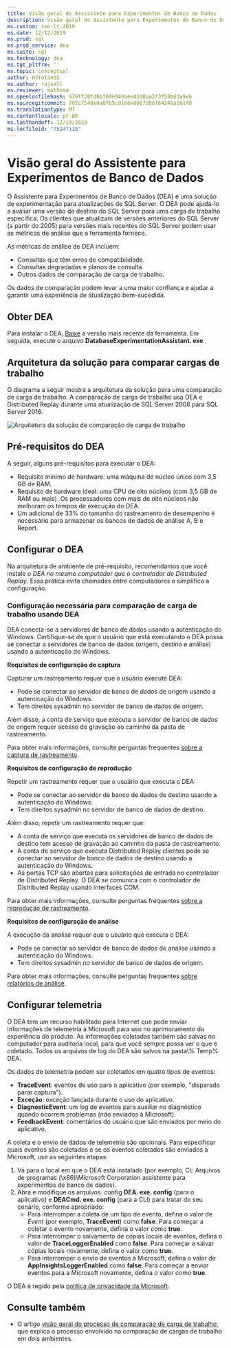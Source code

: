 ```yaml
---
title: Visão geral do Assistente para Experimentos de Banco de Dados
description: Visão geral do Assistente para Experimentos de Banco de Dados
ms.custom: seo-lt-2019
ms.date: 12/12/2019
ms.prod: sql
ms.prod_service: dea
ms.suite: sql
ms.technology: dea
ms.tgt_pltfrm: ''
ms.topic: conceptual
author: HJToland3
ms.author: rajsell
ms.reviewer: mathoma
ms.openlocfilehash: 939ff20fd0b708e949aee41d8aa2f3f59b63a9eb
ms.sourcegitcommit: 792c7548e9a07b5cd166e0007d06f64241a161f8
ms.translationtype: MT
ms.contentlocale: pt-BR
ms.lasthandoff: 12/19/2019
ms.locfileid: "75247118"
---
```

# <a name="overview-of-database-experimentation-assistant"></a>Visão geral do Assistente para Experimentos de Banco de Dados

O Assistente para Experimentos de Banco de Dados (DEA) é uma solução de experimentação para atualizações de SQL Server. O DEA pode ajudá-lo a avaliar uma versão de destino do SQL Server para uma carga de trabalho específica. Os clientes que atualizam de versões anteriores do SQL Server (a partir do 2005) para versões mais recentes do SQL Server podem usar as métricas de análise que a ferramenta fornece.

As métricas de análise de DEA incluem:

- Consultas que têm erros de compatibilidade.
- Consultas degradadas e planos de consulta.
- Outros dados de comparação de carga de trabalho.

Os dados de comparação podem levar a uma maior confiança e ajudar a garantir uma experiência de atualização bem-sucedida.

## <a name="get-dea"></a>Obter DEA

Para instalar o DEA, [Baixe](https://www.microsoft.com/download/details.aspx?id=54090) a versão mais recente da ferramenta. Em seguida, execute o arquivo **DatabaseExperimentationAssistant. exe** .

## <a name="solution-architecture-for-comparing-workloads"></a>Arquitetura da solução para comparar cargas de trabalho

O diagrama a seguir mostra a arquitetura da solução para uma comparação de carga de trabalho. A comparação de carga de trabalho usa DEA e Distributed Replay durante uma atualização de SQL Server 2008 para SQL Server 2016.

![Arquitetura da solução de comparação de carga de trabalho](./media/database-experimentation-assistant-overview/dea-overview-compare-solution-architecture.png)

## <a name="dea-prerequisites"></a>Pré-requisitos do DEA

A seguir, alguns pré-requisitos para executar o DEA:

- Requisito mínimo de hardware: uma máquina de núcleo único com 3,5 GB de RAM.
- Requisito de hardware ideal: uma CPU de oito núcleos (com 3,5 GB de RAM ou mais). Os processadores com mais de oito núcleos não melhoram os tempos de execução do DEA.
- Um adicional de 33% do tamanho do rastreamento de desempenho é necessário para armazenar os bancos de dados de análise A, B e Report.

## <a name="configure-dea"></a>Configurar o DEA

Na arquitetura de ambiente de pré-requisito, recomendamos que você instale *o DEA no mesmo computador que o controlador de Distributed Replay*. Essa prática evita chamadas entre computadores e simplifica a configuração.

### <a name="required-configuration-for-workload-comparison-using-dea"></a>Configuração necessária para comparação de carga de trabalho usando DEA

DEA conecta-se a servidores de banco de dados usando a autenticação do Windows. Certifique-se de que o usuário que está executando o DEA possa se conectar a servidores de banco de dados (origem, destino e análise) usando a autenticação do Windows.

**Requisitos de configuração de captura**

Capturar um rastreamento requer que o usuário execute DEA:

- Pode se conectar ao servidor de banco de dados de origem usando a autenticação do Windows.
- Tem direitos sysadmin no servidor de banco de dados de origem.

Além disso, a conta de serviço que executa o servidor de banco de dados de origem requer acesso de gravação ao caminho da pasta de rastreamento.

Para obter mais informações, consulte perguntas frequentes [sobre a captura de rastreamento](database-experimentation-assistant-capture-trace.md#frequently-asked-questions-about-trace-capture).

**Requisitos de configuração de reprodução**

Repetir um rastreamento requer que o usuário que executa o DEA:

- Pode se conectar ao servidor de banco de dados de destino usando a autenticação do Windows.
- Tem direitos sysadmin no servidor de banco de dados de destino.

Além disso, repetir um rastreamento requer que:

- A conta de serviço que executa os servidores de banco de dados de destino tem acesso de gravação ao caminho da pasta de rastreamento.
- A conta de serviço que executa Distributed Replay clientes pode se conectar ao servidor de banco de dados de destino usando a autenticação do Windows.
- As portas TCP são abertas para solicitações de entrada no controlador de Distributed Replay. O DEA se comunica com o controlador de Distributed Replay usando interfaces COM.

Para obter mais informações, consulte perguntas frequentes [sobre a reprodução de rastreamento](database-experimentation-assistant-replay-trace.md#frequently-asked-questions-about-trace-replay).

**Requisitos de configuração de análise**

A execução da análise requer que o usuário que executa o DEA:

- Pode se conectar ao servidor de banco de dados de análise usando a autenticação do Windows.
- Tem direitos sysadmin no servidor de banco de dados de origem.

Para obter mais informações, consulte perguntas frequentes [sobre relatórios de análise](database-experimentation-assistant-create-report.md#frequently-asked-questions-about-analysis-reports).

## <a name="set-up-telemetry"></a>Configurar telemetria

O DEA tem um recurso habilitado para Internet que pode enviar informações de telemetria à Microsoft para uso no aprimoramento da experiência do produto. As informações coletadas também são salvas no computador para auditoria local, para que você sempre possa ver o que é coletado. Todos os arquivos de log do DEA são salvos na pasta\\% Temp% DEA.

Os dados de telemetria podem ser coletados em quatro tipos de eventos:

- **TraceEvent**: eventos de uso para o aplicativo (por exemplo, "disparado parar captura").
- **Exceção**: exceção lançada durante o uso do aplicativo.
- **DiagnosticEvent**: um log de eventos para auxiliar no diagnóstico quando ocorrem problemas (*não* enviados à Microsoft).
- **FeedbackEvent**: comentários do usuário que são enviados por meio do aplicativo.

A coleta e o envio de dados de telemetria são opcionais. Para especificar quais eventos são coletados e se os eventos coletados são enviados à Microsoft, use as seguintes etapas:

1. Vá para o local em que o DEA está instalado (por exemplo, C\\: Arquivos de programas (\\x86)\\Microsoft Corporation assistente para experimentos de banco de dados).
2. Abra e modifique os arquivos. config **DEA. exe. config** (para o aplicativo) e **DEACmd. exe. config** (para a CLI) para tratar do seu cenário, conforme apropriado:
    - Para interromper a coleta de um tipo de evento, defina o valor de *Event* (por exemplo, **TraceEvent**) como **false**. Para começar a coletar o evento novamente, defina o valor como **true**.
    - Para interromper o salvamento de cópias locais de eventos, defina o valor de **TraceLoggerEnabled** como **false**. Para começar a salvar cópias locais novamente, defina o valor como **true**.
    - Para interromper o envio de eventos à Microsoft, defina o valor de **AppInsightsLoggerEnabled** como **false**. Para começar a enviar eventos para a Microsoft novamente, defina o valor como **true**.

O DEA é regido pela [política de privacidade da Microsoft](https://aka.ms/dea-privacy).

## <a name="see-also"></a>Consulte também

- O artigo [visão geral do processo de comparação de carga de trabalho](database-experimentation-assistant-get-started.md), que explica o processo envolvido na comparação de cargas de trabalho em dois ambientes.
